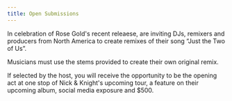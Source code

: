 ```yaml
---
title: Open Submissions
---
```

In celebration of Rose Gold's recent releaese,  are inviting DJs, remixers and producers from North America to create remixes of their song “Just the Two of Us”.

Musicians must use the stems provided to create their own original remix.

If selected by the host, you will receive the opportunity to be the opening act at one stop of Nick & Knight's upcoming tour, a feature on their upcoming album, social media exposure and $500.
